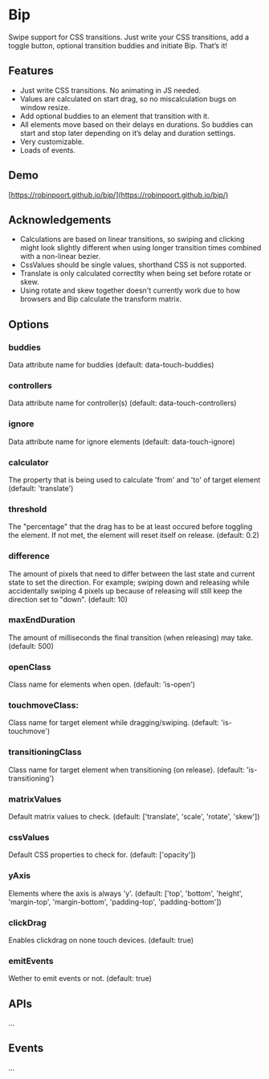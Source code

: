 # Bip
Swipe support for CSS transitions. Just write your CSS transitions, add a toggle button, optional transition buddies and initiate Bip. That’s it!

## Features
- Just write CSS transitions. No animating in JS needed.
- Values are calculated on start drag, so no miscalculation bugs on window resize.
- Add optional buddies to an element that transition with it.
- All elements move based on their delays en durations. So buddies can start and stop later depending on it’s delay and duration settings.
- Very customizable.
- Loads of events.

## Demo
[https://robinpoort.github.io/bip/](https://robinpoort.github.io/bip/)

## Acknowledgements
- Calculations are based on linear transitions, so swiping and clicking might look slightly different when using longer transition times combined with a non-linear bezier.
- CssValues should be single values, shorthand CSS is not supported.
- Translate is only calculated correctlty when being set before rotate or skew.
- Using rotate and skew together doesn't currently work due to how browsers and Bip calculate the transform matrix.

## Options

### buddies
Data attribute name for buddies (default: data-touch-buddies)

### controllers
Data attribute name for controller(s) (default: data-touch-controllers)

### ignore
Data attribute name for ignore elements (default: data-touch-ignore)

### calculator
The property that is being used to calculate 'from' and 'to' of target element (default: 'translate')

### threshold
The "percentage" that the drag has to be at least occured before toggling the element. If not met, the element will reset itself on release. (default: 0.2)

### difference
The amount of pixels that need to differ between the last state and current state to set the direction. For example; swiping down and releasing while accidentally swiping 4 pixels up because of releasing will still keep the direction set to "down". (default: 10)
  
### maxEndDuration
The amount of milliseconds the final transition (when releasing) may take. (default: 500)
  
### openClass
Class name for elements when open. (default: 'is-open')

### touchmoveClass: 
Class name for target element while dragging/swiping. (default: 'is-touchmove')

### transitioningClass
Class name for target element when transitioning (on release). (default: 'is-transitioning')

### matrixValues
Default matrix values to check. (default: ['translate', 'scale', 'rotate', 'skew'])

### cssValues
Default CSS properties to check for. (default: ['opacity'])

### yAxis
Elements where the axis is always 'y'. (default: ['top', 'bottom', 'height', 'margin-top', 'margin-bottom', 'padding-top', 'padding-bottom'])

### clickDrag
Enables clickdrag on none touch devices. (default: true)

### emitEvents
Wether to emit events or not. (default: true)

## APIs
...

## Events
...
